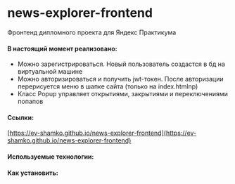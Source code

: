 # news-explorer-frontend
Фронтенд дипломного проекта для Яндекс Практикума

#### В настоящий момент реализовано:
* Можно зарегистрироваться. Новый пользователь создастся в бд на виртуальной машине
* Можно авторизироваться и получить jwt-токен. После авторизации перерисуется меню в шапке сайта (только на index.htmlnp)
* Класс Popup управляет открытиями, закрытиями и переключениями попапов


#### Ссылки:

[https://ev-shamko.github.io/news-explorer-frontend](https://ev-shamko.github.io/news-explorer-frontend)

#### Используемые технологии:

#### Как установить:
